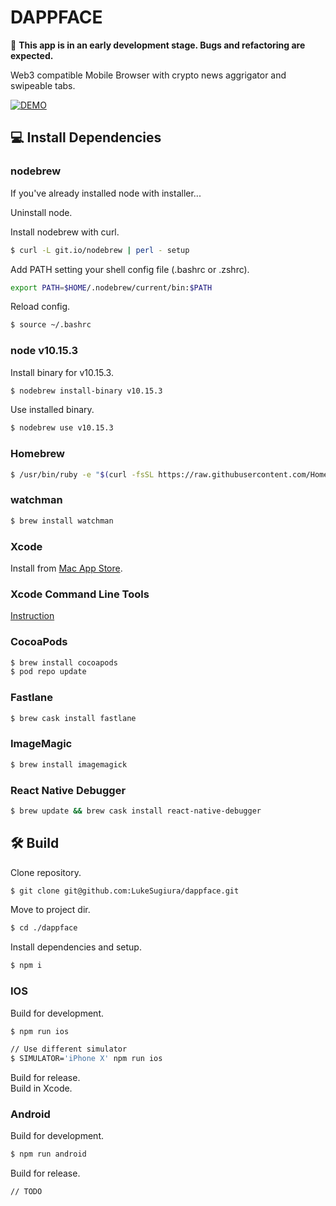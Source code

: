 # DAPPFACE

🚧 **This app is in an early development stage. Bugs and refactoring are expected.**

Web3 compatible Mobile Browser with crypto news aggrigator and swipeable tabs.

[![DEMO](https://img.youtube.com/vi/89TFedIOfeY/0.jpg)](https://www.youtube.com/watch?v=89TFedIOfeY)

## 💻 Install Dependencies

### nodebrew

If you've already installed node with installer...

Uninstall node.

Install nodebrew with curl.

```sh
$ curl -L git.io/nodebrew | perl - setup
```

Add PATH setting your shell config file (.bashrc or .zshrc).

```sh
export PATH=$HOME/.nodebrew/current/bin:$PATH
```

Reload config.

```sh
$ source ~/.bashrc
```

### node v10.15.3

Install binary for v10.15.3.

```sh
$ nodebrew install-binary v10.15.3
```

Use installed binary.

```sh
$ nodebrew use v10.15.3
```

### Homebrew

```sh
$ /usr/bin/ruby -e "$(curl -fsSL https://raw.githubusercontent.com/Homebrew/install/master/install)"
```

### watchman

```sh
$ brew install watchman
```

### Xcode

Install from [Mac App Store](https://itunes.apple.com/us/app/xcode/id497799835?mt=13).

### Xcode Command Line Tools

[Instruction](https://facebook.github.io/react-native/docs/getting-started.html#command-line-tool)

### CocoaPods

```sh
$ brew install cocoapods
$ pod repo update
```

### Fastlane

```sh
$ brew cask install fastlane
```

### ImageMagic

```sh
$ brew install imagemagick
```

### React Native Debugger

```sh
$ brew update && brew cask install react-native-debugger
```

## 🛠 Build

Clone repository.

```sh
$ git clone git@github.com:LukeSugiura/dappface.git
```

Move to project dir.

```sh
$ cd ./dappface
```

Install dependencies and setup.

```sh
$ npm i
```

### IOS

Build for development.

```sh
$ npm run ios

// Use different simulator
$ SIMULATOR='iPhone X' npm run ios
```

Build for release.  
Build in Xcode.

### Android

Build for development.

```sh
$ npm run android
```

Build for release.

```sh
// TODO
```
